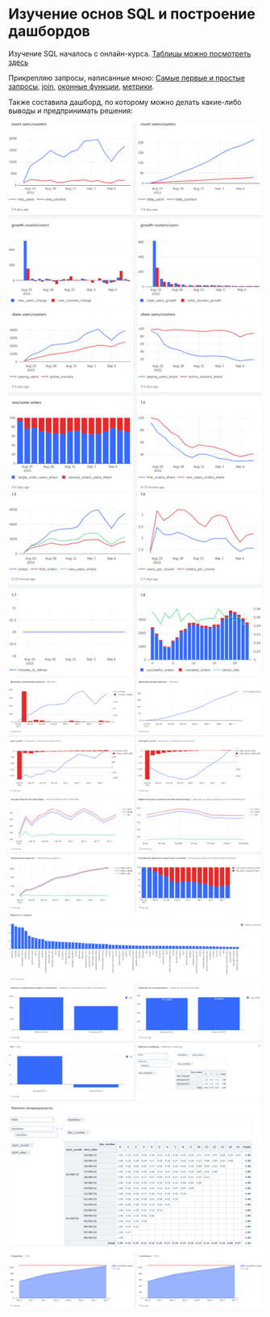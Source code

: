 # Изучение основ SQL и построение дашбордов

Изучение SQL началось с онлайн-курса.
[Таблицы можно посмотреть здесь](https://github.com/dariapir/firstcoursesql/blob/main/tables.png)

Прикрепляю запросы, написанные мною:
[Самые первые и простые запросы](https://github.com/dariapir/firstcoursesql/blob/main/First%20Queries),
[join](https://github.com/dariapir/firstcoursesql/blob/main/Join),
[оконные функции](https://github.com/dariapir/firstcoursesql/blob/main/Window),
[метрики](https://github.com/dariapir/firstcoursesql/blob/main/Product%20metrics).

Также составила дашборд, по которому можно делать какие-либо выводы и предпринимать решения:

![Alt text](dashboards/dashboard1.png?raw=true "Title")
![Alt text](dashboards/dashboard2.png?raw=true "Title")
![Alt text](dashboards/dashboard3.png?raw=true "Title")
![Alt text](dashboards/dashboard4.png?raw=true "Title")
![Alt text](dashboards/dashboard5.png?raw=true "Title")
![Alt text](dashboards/dashboard6.png?raw=true "Title")
![Alt text](dashboards/dashboard7.png?raw=true "Title")
![Alt text](dashboards/dashboard8.png?raw=true "Title")
![Alt text](dashboards/dashboard9.png?raw=true "Title")
